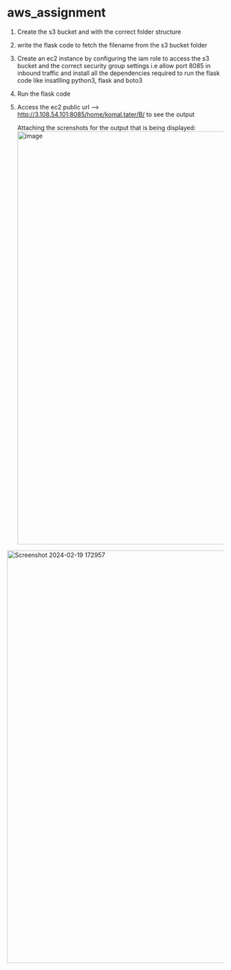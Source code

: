 # aws_assignment
1) Create the s3 bucket and with the correct folder structure
2) write the flask code to fetch the filename from the s3 bucket folder
3) Create an ec2 instance by configuring the iam role to access the s3 bucket and the correct security group settings i.e allow port 8085 in inbound traffic and install all the dependencies required to run the flask code like insatlling python3, flask and boto3
4) Run the flask code
5) Access the ec2 public url --> http://3.108.54.101:8085/home/komal.tater/B/ to see the output

   Attaching the screnshots for the output that is being displayed:
   <img width="960" alt="image" src="https://github.com/KomalTater05/aws_assignment/assets/155729023/1dd5a96e-90f2-4b3b-ade9-31dc406eb56b">
<img width="959" alt="Screenshot 2024-02-19 172957" src="https://github.com/KomalTater05/aws_assignment/assets/155729023/431bb8e1-6424-4a58-b9eb-d412f0b0e964">
